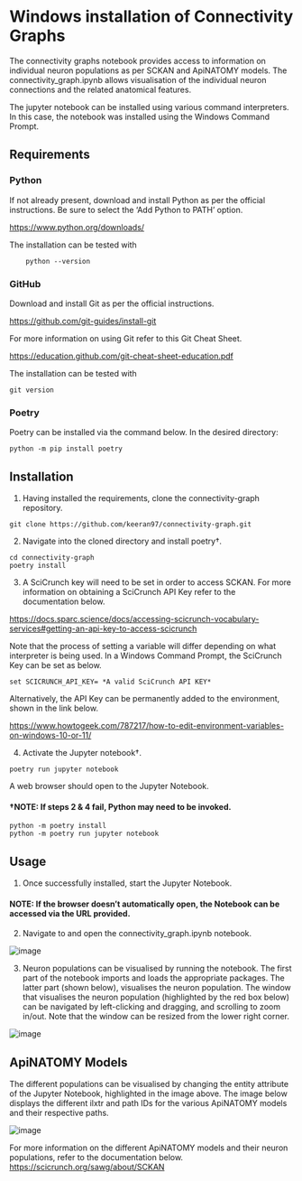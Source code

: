 # Windows installation of Connectivity Graphs

The connectivity graphs notebook provides access to information on individual neuron populations as per SCKAN and ApiNATOMY models. The connectivity_graph.ipynb allows visualisation of the individual neuron connections and the related anatomical features.

The jupyter notebook can be installed using various command interpreters. In this case, the notebook was installed using the Windows Command Prompt.

## Requirements

### Python
If not already present, download and install Python as per the official instructions. Be sure to select the ‘Add Python to PATH’ option.
                     
https://www.python.org/downloads/
                      
The installation can be tested with
```
    python --version
```

### GitHub
Download and install Git as per the official instructions. 

https://github.com/git-guides/install-git

For more information on using Git refer to this Git Cheat Sheet.

https://education.github.com/git-cheat-sheet-education.pdf

The installation can be tested with 
```
git version
```

### Poetry
Poetry can be installed via the command below. In the desired directory:
```
python -m pip install poetry
```

## Installation

1.	 Having installed the requirements, clone the connectivity-graph repository.
```
git clone https://github.com/keeran97/connectivity-graph.git
```

2.	Navigate into the cloned directory and install poetry†.
```
cd connectivity-graph
poetry install
```

3.	A SciCrunch key will need to be set in order to access SCKAN. For more information on obtaining a SciCrunch API Key refer to the documentation below.

https://docs.sparc.science/docs/accessing-scicrunch-vocabulary-services#getting-an-api-key-to-access-scicrunch

Note that the process of setting a variable will differ depending on what interpreter is being used. In a Windows Command Prompt, the SciCrunch Key can be set as below.
```
set SCICRUNCH_API_KEY= *A valid SciCrunch API KEY*
```

Alternatively, the API Key can be permanently added to the environment, shown in the link below.

https://www.howtogeek.com/787217/how-to-edit-environment-variables-on-windows-10-or-11/

4.	Activate the Jupyter notebook†.
```
poetry run jupyter notebook
```

A web browser should open to the Jupyter Notebook.

#### †NOTE: If steps 2 & 4 fail, Python may need to be invoked.
```
python -m poetry install
python -m poetry run jupyter notebook
```

## Usage
1.	Once successfully installed, start the Jupyter Notebook.

#### NOTE: If the browser doesn’t automatically open, the Notebook can be accessed via the URL provided.

2.	Navigate to and open the connectivity_graph.ipynb notebook.

![image](https://github.com/keeran97/connectivity-graph/assets/85910337/8574979c-987f-410c-8549-cb38c958444f)
 
3.	Neuron populations can be visualised by running the notebook. The first part of the notebook imports and loads the appropriate packages. The latter part (shown below), visualises the neuron population. The window that visualises the neuron population (highlighted by the red box below) can be navigated by left-clicking and dragging, and scrolling to zoom in/out. Note that the window can be resized from the lower right corner.

![image](https://github.com/keeran97/connectivity-graph/assets/85910337/a3ea594f-bf5f-468a-92c2-56321d6837d7)

## ApiNATOMY Models

The different populations can be visualised by changing the entity attribute of the Jupyter Notebook, highlighted in the image above. 
The image below displays the different ilxtr and path IDs for the various ApiNATOMY models and their respective paths.

![image](https://github.com/keeran97/connectivity-graph/assets/85910337/9c6bcb41-8a6f-4430-b19f-9a28973f3d1c)

For more information on the different ApiNATOMY models and their neuron populations, refer to the documentation below.
https://scicrunch.org/sawg/about/SCKAN

